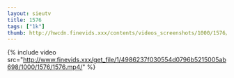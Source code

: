 ```yaml
--- 
layout: sieutv
title: 1576
tags: ["1k"]
thumb: http://hwcdn.finevids.xxx/contents/videos_screenshots/1000/1576/preview.mp4.jpg
---
```

{% include video src="http://www.finevids.xxx/get_file/1/4986237f030554d0796b5215005ab698/1000/1576/1576.mp4/" %} 
